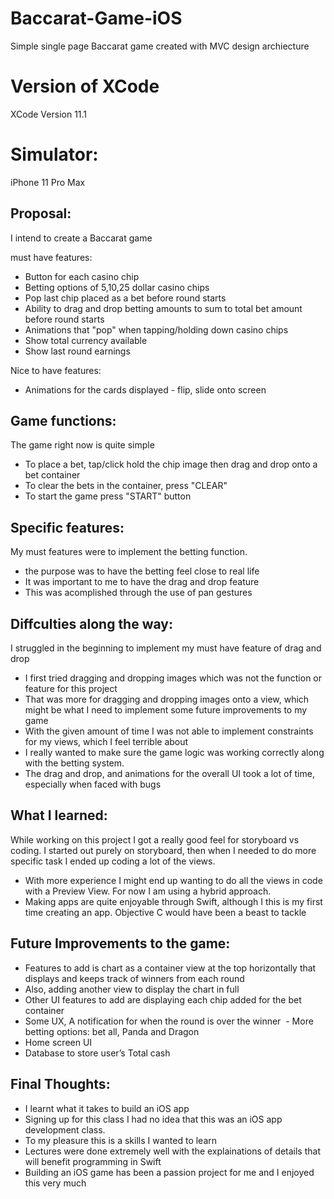 # Baccarat-Game-iOS
Simple single page Baccarat game created with MVC design archiecture

# Version of XCode
XCode Version 11.1

# Simulator:
iPhone 11 Pro Max 

## Proposal: 
  I intend to create a Baccarat game 
  
  must have features:
  - Button for each casino chip 
  - Betting options of 5,10,25 dollar casino chips
  - Pop last chip placed as a bet before round starts
  - Ability to drag and drop betting amounts to sum to total bet amount before round starts
  - Animations that "pop" when tapping/holding down casino chips
  - Show total currency available
  - Show last round earnings
  
  Nice to have features:
  - Animations for the cards displayed - flip, slide onto screen

## Game functions:
  The game right now is quite simple
  - To place a bet, tap/click hold the chip image then drag and drop onto a bet container 
  - To clear the bets in the container, press "CLEAR"
  - To start the game press "START" button
  
## Specific features:
  My must features were to implement the betting function.
  - the purpose was to have the betting feel close to real life
  - It was important to me to have the drag and drop feature
  - This was acomplished through the use of pan gestures
  
## Diffculties along the way:
  I struggled in the beginning to implement my must have feature of drag and drop
  - I first tried dragging and dropping images which was not the function or feature for this project
  - That was more for dragging and dropping images onto a view, which might be what I need to implement some future improvements to my game
  - With the given amount of time I was not able to implement constraints for my views, which I feel terrible about
  - I really wanted to make sure the game logic was working correctly along with the betting system.
  - The drag and drop, and animations for the overall UI took a lot of time, especially when faced with bugs 
  
## What I learned:
  While working on this project I got a really good feel for storyboard vs coding. I started out purely on storyboard, then when I needed to do more specific task I ended up coding a lot of the views. 
  - With more experience I might end up wanting to do all the views in code with a Preview View. For now I am using a hybrid approach.
  - Making apps are quite enjoyable through Swift, although I this is my first time creating an app. Objective C would have been a beast to     tackle
  
## Future Improvements to the game:
  - Features to add is chart as a container view at the top horizontally that displays and keeps track of winners from each round
  - Also, adding another view to display the chart in full
  - Other UI features to add are displaying each chip added for the bet container 
  - Some UX, A notification for when the round is over the winner  - More betting options: bet all, Panda and Dragon
  - Home screen UI 
  - Database to store user’s  Total cash
  
## Final Thoughts:
  - I learnt what it takes to build an iOS app
  - Signing up for this class I had no idea that this was an iOS app development class.
  - To my pleasure this is a skills I wanted to learn
  - Lectures were done extremely well with the explainations of details that will benefit programming in Swift
  - Building an iOS game has been a passion project for me and I enjoyed this very much
  
